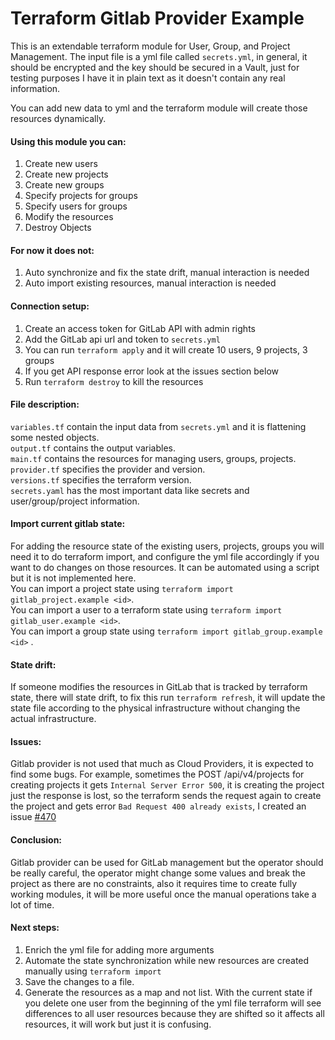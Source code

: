 # Terraform Gitlab Provider Example
This is an extendable terraform module for User, Group, and Project Management. The input file is a yml file called `secrets.yml`, in general, it should be encrypted and the key should be secured in a Vault, just for testing purposes I have it in plain text as it doesn't contain any real information. 

You can add new data to yml and the terraform module will create those resources dynamically.

#### Using this module you can:

1. Create new users
2. Create new projects
3. Create new groups
4. Specify projects for groups
5. Specify users for groups
6. Modify the resources
7. Destroy Objects

#### For now it does not:
1. Auto synchronize and fix the state drift, manual interaction is needed
2. Auto import existing resources, manual interaction is needed 

#### Connection setup:
1. Create an access token for GitLab API with admin rights
2. Add the GitLab api url and token to `secrets.yml`
3. You can run `terraform apply` and it will create 10 users, 9 projects, 3 groups
4. If you get API response error look at the issues section below 
5. Run `terraform destroy` to kill the resources

#### File description:

`variables.tf` contain the input data from `secrets.yml` and it is flattening some nested objects.   
`output.tf` contains the output variables.  
`main.tf` contains the resources for managing users, groups, projects.  
`provider.tf` specifies the provider and version.  
`versions.tf` specifies the terraform version.  
`secrets.yaml` has the most important data like secrets and user/group/project information.

#### Import current gitlab state:

For adding the resource state of the existing users, projects, groups you will need it to do terraform import, and configure the yml file accordingly if you want to do changes on those resources. It can be automated using a script but it is not implemented here.  
You can import a project state using `terraform import gitlab_project.example <id>`.  
You can import a user to a terraform state using `terraform import gitlab_user.example <id>`.  
You can import a group state using `terraform import gitlab_group.example <id>` .

#### State drift:

If someone modifies the resources in GitLab that is tracked by terraform state, there will state drift, to fix this run `terraform refresh`, it will update the state file according to the physical infrastructure without changing the actual infrastructure.

#### Issues:

Gitlab provider is not used that much as Cloud Providers, it is expected to find some bugs. For example, sometimes the POST /api/v4/projects for creating projects it gets `Internal Server Error 500`, it is creating the project just the response is lost, so the terraform sends the request again to create the project and gets error `Bad Request 400 already exists`, I created an issue [#470](https://github.com/gitlabhq/terraform-provider-gitlab/issues/470)


#### Conclusion:

Gitlab provider can be used for GitLab management but the operator should be really careful, the operator might change some values and break the project as there are no constraints, also it requires time to create fully working modules, it will be more useful once the manual operations take a lot of time. 

#### Next steps:

1. Enrich the yml file for adding more arguments
1. Automate the state  synchronization while new resources are created manually using `terraform import`
1. Save the changes to a file.
1. Generate the resources as a map and not list. With the current state if you delete one user from the beginning of the yml file terraform will see differences to all user resources because they are shifted so it affects all resources, it will work but just it is confusing.
